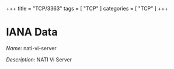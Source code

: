 +++
title = "TCP/3363"
tags = [ "TCP" ]
categories = [ "TCP" ]
+++

# IANA Data

_Name:_ nati-vi-server

_Description:_ NATI Vi Server


